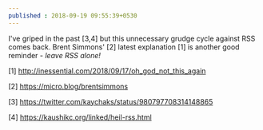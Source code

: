 ```yaml
---
published : 2018-09-19 09:55:39+0530
---
```


I've griped in the past [3,4] but this unnecessary grudge cycle against RSS comes back. Brent Simmons' [2] latest explanation [1] is another good reminder - _leave RSS alone!_

[1] http://inessential.com/2018/09/17/oh_god_not_this_again

[2] https://micro.blog/brentsimmons

[3] https://twitter.com/kaychaks/status/980797708314148865

[4] https://kaushikc.org/linked/heil-rss.html
